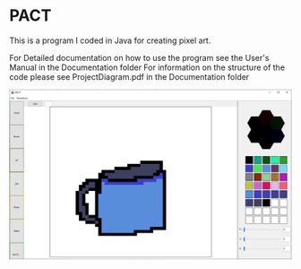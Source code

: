 # PACT
This is a program I coded in Java for creating pixel art.

For Detailed documentation on how to use the program see the User's Manual in the Documentation folder
For information on the structure of the code please see ProjectDiagram.pdf in the Documentation folder

![alt text](https://github.com/RylanSanders/PACT/blob/main/Documentation/PACTPic.PNG?raw=true)
